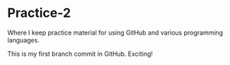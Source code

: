 # Practice-2
Where I keep practice material for using GitHub and various programming languages.

This is my first branch commit in GitHub. Exciting!
